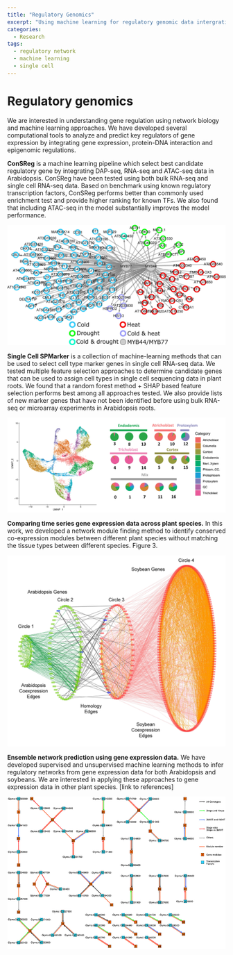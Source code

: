 ```yaml
---
title: "Regulatory Genomics"
excerpt: "Using machine learning for regulatory genomic data intergration and prediction."
categories:
  - Research
tags:
  - regulatory network
  - machine learning
  - single cell 
---
```

# Regulatory genomics
We are interested in understanding gene regulation using network biology and machine learning approaches. We have developed several computational tools to analyze and predict key regulators of gene expression by integrating gene expression, protein-DNA interaction and epigenomic regulations.  

**ConSReg** is a machine learning pipeline which select best candidate regulatory gene by integrating DAP-seq, RNA-seq and ATAC-seq data in Arabidopsis. ConSReg have been tested using both bulk RNA-seq and single cell RNA-seq data. Based on benchmark using known regulatory transcription factors, ConSReg performs better than commonly used enrichment test and provide higher ranking for known TFs. We also found that including ATAC-seq in the model substantially improves the model performance. 

![](/assets/images/myb_network1.jpg)

**Single Cell SPMarker** is a collection of machine-learning methods that can be used to select cell type marker genes in single cell RNA-seq data. We tested multiple feature selection approaches to determine candidate genes that can be used to assign cell types in single cell sequencing data in plant roots. We found that a random forest method + SHAP based feature selection performs best among all approaches tested. We also provide lists of new marker genes that have not been identified before using bulk RNA-seq or microarray experiments in Arabidopsis roots. 

![](/assets/images/SPmarker.jpg)

**Comparing time series gene expression data across plant species.** In this work, we developed a network module finding method to identify conserved co-expression modules between different plant species without matching the tissue types between different species. 
Figure 3. 

![](/assets/images/FishTrap.jpg)

**Ensemble network prediction using gene expression data.** We have developed supervised and unsupervised machine learning methods to infer regulatory networks from gene expression data for both Arabidopsis and soybeans. We are interested in applying these approaches to gene expression data in other plant species. [link to references] 

![](/assets/images/LPAnetwork.jpg)

